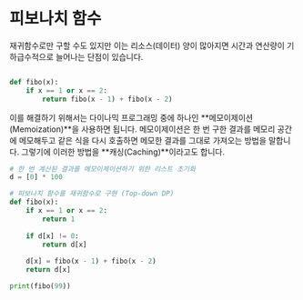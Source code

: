 # 피보나치 함수

재귀함수로만 구할 수도 있지만 이는 리소스(데이터) 양이 많아지면 시간과 연산량이 기하급수적으로 늘어나는 단점이 있습니다.

```python

def fibo(x):
    if x == 1 or x == 2:
        return fibo(x - 1) + fibo(x - 2)

```

이를 해결하기 위해서는 다이나믹 프로그래밍 중에 하나인 **메모이제이션(Memoization)**을 사용하면 됩니다. 메모이제이션은 한 번 구한 결과를 메모리 공간에 메모해두고 같은 식을 다시 호출하면 메모한 결과를 그대로 가져오는 방법을 말합니다. 그렇기에 이러한 방법을 **캐싱(Caching)**이라고도 합니다.

```python
# 한 번 계산된 결과를 메모이제이션하기 위한 리스트 초기화
d = [0] * 100

# 피보나치 함수를 재귀함수로 구현 (Top-down DP)
def fibo(x):
    if x == 1 or x == 2:
        return 1
    
    if d[x] != 0:
        return d[x]
    
    d[x] = fibo(x - 1) + fibo(x - 2)
    return d[x]

print(fibo(99))
```